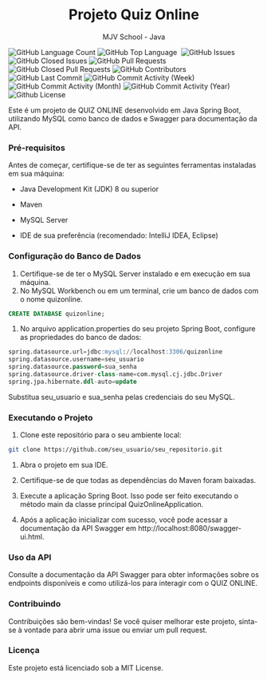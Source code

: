 
<h1 align="center">  Projeto Quiz Online </h1>

<p align="center">
  MJV School - Java
</p>

<img alt="GitHub Language Count" src="https://img.shields.io/github/languages/count/rodrigoxaviersantos/quiz-online" />
<img alt="GitHub Top Language" src="https://img.shields.io/github/languages/top/rodrigoxaviersantos/quiz-online" />
<img alt="" src="https://img.shields.io/github/repo-size/rodrigoxaviersantos/quiz-online" />
<img alt="GitHub Issues" src="https://img.shields.io/github/issues/rodrigoxaviersantos/quiz-online" />
<img alt="GitHub Closed Issues" src="https://img.shields.io/github/issues-closed/rodrigoxaviersantos/quiz-online" />
<img alt="GitHub Pull Requests" src="https://img.shields.io/github/issues-pr/rodrigoxaviersantos/quiz-online" />
<img alt="GitHub Closed Pull Requests" src="https://img.shields.io/github/issues-pr-closed/rodrigoxaviersantos/quiz-online" />
<img alt="GitHub Contributors" src="https://img.shields.io/github/contributors/rodrigoxaviersantos/quiz-online" />
<img alt="GitHub Last Commit" src="https://img.shields.io/github/last-commit/rodrigoxaviersantos/quiz-online" />
<img alt="GitHub Commit Activity (Week)" src="https://img.shields.io/github/commit-activity/w/rodrigoxaviersantos/quiz-online" />
<img alt="GitHub Commit Activity (Month)" src="https://img.shields.io/github/commit-activity/m/rodrigoxaviersantos/quiz-online" />
<img alt="GitHub Commit Activity (Year)" src="https://img.shields.io/github/commit-activity/y/rodrigoxaviersantos/quiz-online" />
<img alt="Github License" src="https://img.shields.io/github/license/rodrigoxaviersantos/quiz-online" />

Este é um projeto de QUIZ ONLINE desenvolvido em Java Spring Boot, utilizando MySQL como banco de dados e Swagger para documentação da API.

### Pré-requisitos

Antes de começar, certifique-se de ter as seguintes ferramentas instaladas em sua máquina:

- Java Development Kit (JDK) 8 ou superior

- Maven

- MySQL Server

- IDE de sua preferência (recomendado: IntelliJ IDEA, Eclipse)

### Configuração do Banco de Dados

1. Certifique-se de ter o MySQL Server instalado e em execução em sua máquina.
2. No MySQL Workbench ou em um terminal, crie um banco de dados com o nome quizonline.

```sql
CREATE DATABASE quizonline;
```
1. No arquivo application.properties do seu projeto Spring Boot, configure as propriedades do banco de dados:

```sql
spring.datasource.url=jdbc:mysql://localhost:3306/quizonline
spring.datasource.username=seu_usuario
spring.datasource.password=sua_senha
spring.datasource.driver-class-name=com.mysql.cj.jdbc.Driver
spring.jpa.hibernate.ddl-auto=update
```

Substitua seu_usuario e sua_senha pelas credenciais do seu MySQL.

### Executando o Projeto

1. Clone este repositório para o seu ambiente local:

```bash
git clone https://github.com/seu_usuario/seu_repositorio.git

```
1. Abra o projeto em sua IDE.

2. Certifique-se de que todas as dependências do Maven foram baixadas.

3. Execute a aplicação Spring Boot. Isso pode ser feito executando o método main da classe principal QuizOnlineApplication.

4. Após a aplicação inicializar com sucesso, você pode acessar a documentação da API Swagger em http://localhost:8080/swagger-ui.html.


### Uso da API

Consulte a documentação da API Swagger para obter informações sobre os endpoints disponíveis e como utilizá-los para interagir com o QUIZ ONLINE.

### Contribuindo

Contribuições são bem-vindas! Se você quiser melhorar este projeto, sinta-se à vontade para abrir uma issue ou enviar um pull request.

### Licença

Este projeto está licenciado sob a MIT License.

